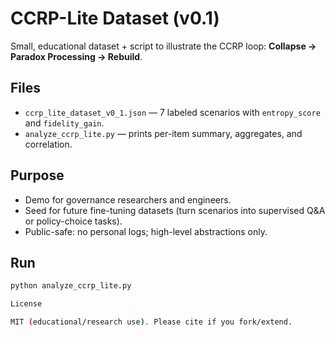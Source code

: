 # CCRP-Lite Dataset (v0.1)
Small, educational dataset + script to illustrate the CCRP loop: **Collapse → Paradox Processing → Rebuild**.

## Files
- `ccrp_lite_dataset_v0_1.json` — 7 labeled scenarios with `entropy_score` and `fidelity_gain`.
- `analyze_ccrp_lite.py` — prints per-item summary, aggregates, and correlation.

## Purpose
- Demo for governance researchers and engineers.
- Seed for future fine-tuning datasets (turn scenarios into supervised Q&A or policy-choice tasks).
- Public-safe: no personal logs; high-level abstractions only.

## Run
```bash
python analyze_ccrp_lite.py

License

MIT (educational/research use). Please cite if you fork/extend.
